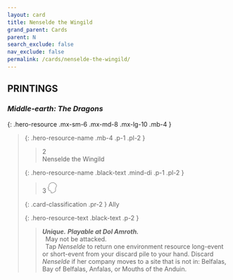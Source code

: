 ```yaml
---
layout: card
title: Nenselde the Wingild
grand_parent: Cards
parent: N
search_exclude: false
nav_exclude: false
permalink: /cards/nenselde-the-wingild/
---
```


## PRINTINGS


### _Middle-earth: The Dragons_

{: .hero-resource .mx-sm-6 .mx-md-8 .mx-lg-10 .mb-4 }
> {: .hero-resource-name .mb-4 .p-1 .pl-2 }
> > <div class="card-mp">2</div>
> > <div class="card-name">Nenselde the Wingild</div>
>
> {: .hero-resource-name .black-text .mind-di .p-1 .pl-2 }
> > 3 ![](/assets/images/mind.svg)
>
> {: .card-classification .pr-2 }
> Ally
>
> {: .hero-resource-text .black-text .p-2 }
> > _**Unique.**_ ***Playable at Dol Amroth.*** <br>&ensp;May not be attacked. <br>&ensp;Tap _Nenselde_ to return one environment resource long-event or short-event from your discard pile to your hand. Discard _Nenselde_ if her company moves to a site that is not in: Belfalas, Bay of Belfalas, Anfalas, or Mouths of the Anduin. 
> 
